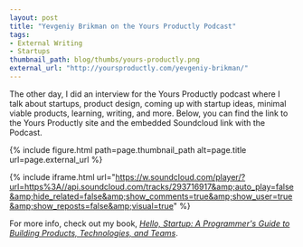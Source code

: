 ```yaml
---
layout: post
title: "Yevgeniy Brikman on the Yours Productly Podcast"
tags:
- External Writing
- Startups
thumbnail_path: blog/thumbs/yours-productly.png
external_url: "http://yoursproductly.com/yevgeniy-brikman/"
---
```


The other day, I did an interview for the Yours Productly podcast where I talk about startups, product design, coming 
up with startup ideas, minimal viable products, learning, writing, and more. Below, you can find the link to the 
Yours Productly site and the embedded Soundcloud link with the Podcast.

{% include figure.html path=page.thumbnail_path alt=page.title url=page.external_url %}

{% include iframe.html url="https://w.soundcloud.com/player/?url=https%3A//api.soundcloud.com/tracks/293716917&amp;auto_play=false&amp;hide_related=false&amp;show_comments=true&amp;show_user=true&amp;show_reposts=false&amp;visual=true" %}

For more info, check out my book, *[Hello, Startup: A Programmer's Guide to Building Products, Technologies, and 
Teams](https://www.hello-startup.net/)*.